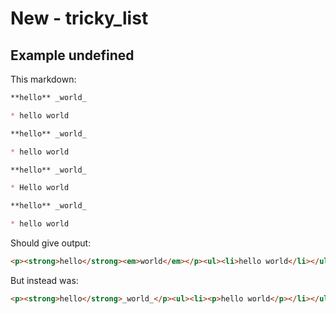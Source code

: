 # New - tricky_list

## Example undefined

This markdown:

```markdown
**hello** _world_

* hello world

**hello** _world_

* hello world

**hello** _world_

* Hello world

**hello** _world_

* hello world

```

Should give output:

```html
<p><strong>hello</strong><em>world</em></p><ul><li>hello world</li></ul><p><strong>hello</strong><em>world</em></p><ul><li>hello world</li></ul><p><strong>hello</strong><em>world</em></p><ul><li>Hello world</li></ul><p><strong>hello</strong><em>world</em></p><ul><li>hello world</li></ul>
```

But instead was:

```html
<p><strong>hello</strong>_world_</p><ul><li><p>hello world</p></li></ul><p><strong>hello</strong>_world_</p><ul><li><p>hello world</p></li></ul><p><strong>hello</strong>_world_</p><ul><li><p>Hello world</p></li></ul><p><strong>hello</strong>_world_</p><ul><li><p>hello world</p></li></ul>
```
